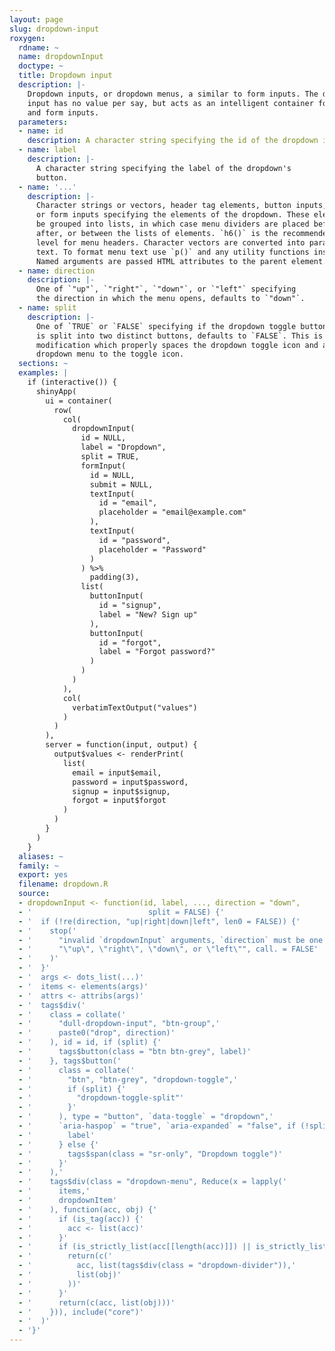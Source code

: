 ```yaml
---
layout: page
slug: dropdown-input
roxygen:
  rdname: ~
  name: dropdownInput
  doctype: ~
  title: Dropdown input
  description: |-
    Dropdown inputs, or dropdown menus, a similar to form inputs. The dropdown
    input has no value per say, but acts as an intelligent container for button
    and form inputs.
  parameters:
  - name: id
    description: A character string specifying the id of the dropdown input.
  - name: label
    description: |-
      A character string specifying the label of the dropdown's
      button.
  - name: '...'
    description: |-
      Character strings or vectors, header tag elements, button inputs,
      or form inputs specifying the elements of the dropdown. These elements may
      be grouped into lists, in which case menu dividers are placed before,
      after, or between the lists of elements. `h6()` is the recommended heading
      level for menu headers. Character vectors are converted into paragraphs of
      text. To format menu text use `p()` and any utility functions instead.
      Named arguments are passed HTML attributes to the parent element.
  - name: direction
    description: |-
      One of `"up"`, `"right"`, `"down"`, or `"left"` specifying
      the direction in which the menu opens, defaults to `"down"`.
  - name: split
    description: |-
      One of `TRUE` or `FALSE` specifying if the dropdown toggle button
      is split into two distinct buttons, defaults to `FALSE`. This is a stylistic
      modification which properly spaces the dropdown toggle icon and aligns the
      dropdown menu to the toggle icon.
  sections: ~
  examples: |
    if (interactive()) {
      shinyApp(
        ui = container(
          row(
            col(
              dropdownInput(
                id = NULL,
                label = "Dropdown",
                split = TRUE,
                formInput(
                  id = NULL,
                  submit = NULL,
                  textInput(
                    id = "email",
                    placeholder = "email@example.com"
                  ),
                  textInput(
                    id = "password",
                    placeholder = "Password"
                  )
                ) %>%
                  padding(3),
                list(
                  buttonInput(
                    id = "signup",
                    label = "New? Sign up"
                  ),
                  buttonInput(
                    id = "forgot",
                    label = "Forgot password?"
                  )
                )
              )
            ),
            col(
              verbatimTextOutput("values")
            )
          )
        ),
        server = function(input, output) {
          output$values <- renderPrint(
            list(
              email = input$email,
              password = input$password,
              signup = input$signup,
              forgot = input$forgot
            )
          )
        }
      )
    }
  aliases: ~
  family: ~
  export: yes
  filename: dropdown.R
  source:
  - dropdownInput <- function(id, label, ..., direction = "down",
  - '                          split = FALSE) {'
  - '  if (!re(direction, "up|right|down|left", len0 = FALSE)) {'
  - '    stop('
  - '      "invalid `dropdownInput` arguments, `direction` must be one of ",'
  - '      "\"up\", \"right\", \"down\", or \"left\"", call. = FALSE'
  - '    )'
  - '  }'
  - '  args <- dots_list(...)'
  - '  items <- elements(args)'
  - '  attrs <- attribs(args)'
  - '  tags$div('
  - '    class = collate('
  - '      "dull-dropdown-input", "btn-group",'
  - '      paste0("drop", direction)'
  - '    ), id = id, if (split) {'
  - '      tags$button(class = "btn btn-grey", label)'
  - '    }, tags$button('
  - '      class = collate('
  - '        "btn", "btn-grey", "dropdown-toggle",'
  - '        if (split) {'
  - '          "dropdown-toggle-split"'
  - '        }'
  - '      ), type = "button", `data-toggle` = "dropdown",'
  - '      `aria-haspop` = "true", `aria-expanded` = "false", if (!split) {'
  - '        label'
  - '      } else {'
  - '        tags$span(class = "sr-only", "Dropdown toggle")'
  - '      }'
  - '    ),'
  - '    tags$div(class = "dropdown-menu", Reduce(x = lapply('
  - '      items,'
  - '      dropdownItem'
  - '    ), function(acc, obj) {'
  - '      if (is_tag(acc)) {'
  - '        acc <- list(acc)'
  - '      }'
  - '      if (is_strictly_list(acc[[length(acc)]]) || is_strictly_list(obj)) {'
  - '        return(c('
  - '          acc, list(tags$div(class = "dropdown-divider")),'
  - '          list(obj)'
  - '        ))'
  - '      }'
  - '      return(c(acc, list(obj)))'
  - '    })), include("core")'
  - '  )'
  - '}'
---
```

